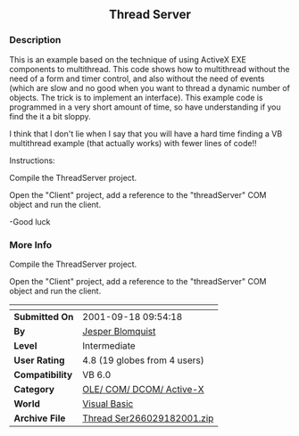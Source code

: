 ﻿<div align="center">

## Thread Server


</div>

### Description

This is an example based on the technique of using ActiveX EXE components to multithread. This code shows how to multithread without the need of a form and timer control, and also without the need of events (which are slow and no good when you want to thread a dynamic number of objects. The trick is to implement an interface). This example code is programmed in a very short amount of time, so have understanding if you find the it a bit sloppy.

I think that I don't lie when I say that you will have a hard time finding a VB multithread example (that actually works) with fewer lines of code!!

Instructions:

Compile the ThreadServer project.

Open the "Client" project, add a reference to the "threadServer" COM object and run the client.

-Good luck
 
### More Info
 
Compile the ThreadServer project.

Open the "Client" project, add a reference to the "threadServer" COM object and run the client.


<span>             |<span>
---                |---
**Submitted On**   |2001-09-18 09:54:18
**By**             |[Jesper Blomquist](https://github.com/Planet-Source-Code/PSCIndex/blob/master/ByAuthor/jesper-blomquist.md)
**Level**          |Intermediate
**User Rating**    |4.8 (19 globes from 4 users)
**Compatibility**  |VB 6\.0
**Category**       |[OLE/ COM/ DCOM/ Active\-X](https://github.com/Planet-Source-Code/PSCIndex/blob/master/ByCategory/ole-com-dcom-active-x__1-29.md)
**World**          |[Visual Basic](https://github.com/Planet-Source-Code/PSCIndex/blob/master/ByWorld/visual-basic.md)
**Archive File**   |[Thread Ser266029182001\.zip](https://github.com/Planet-Source-Code/jesper-blomquist-thread-server__1-27336/archive/master.zip)








